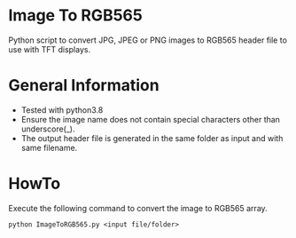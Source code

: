 # Image To RGB565
Python script to convert JPG, JPEG or PNG images to RGB565 header file to use with TFT displays.

# General Information
* Tested with python3.8
* Ensure the image name does not contain special characters other than underscore(_).
* The output header file is generated in the same folder as input and with same filename.

# HowTo
Execute the following command to convert the image to RGB565 array.
```
python ImageToRGB565.py <input file/folder>
```
